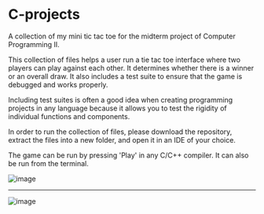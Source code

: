# C-projects
A collection of my mini tic tac toe for the midterm project of Computer Programming II. 

This collection of files helps a user run a tie tac toe interface where two players can play against each other. It determines whether there is a winner or an overall draw. It also includes a test suite to ensure that the game is debugged and works properly. 

Including test suites is often a good idea when creating programming projects in any language because it allows you to test the rigidity of individual functions and components.

In order to run the collection of files, please download the repository, extract the files into a new folder, and open it in an IDE of your choice. 

The game can be run by pressing 'Play' in any C/C++ compiler. It can also be run from the terminal. 

![image](https://github.com/solsylph/tic-tac-toe/assets/126614634/ce497fae-749a-4a84-a861-22ab35db9e5a)

______

![image](https://github.com/solsylph/tic-tac-toe/assets/126614634/3d601aac-686b-484f-b3a8-1591fbe05956)

